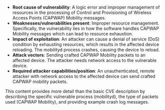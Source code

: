 - **Root cause of vulnerability**: A logic error and improper management of resources in the processing of Control and Provisioning of Wireless Access Points (CAPWAP) Mobility messages.
- **Weaknesses/vulnerabilities present**: Improper resource management. Specifically, the vulnerability lies in how the software handles CAPWAP Mobility messages which can lead to resource exhaustion.
- **Impact of exploitation**: An attacker can cause a denial of service (DoS) condition by exhausting resources, which results in the affected device reloading. The mobilityd process crashes, causing the device to reload.
- **Attack vectors**: Sending crafted CAPWAP Mobility packets to an affected device. The attacker needs network access to the vulnerable device.
- **Required attacker capabilities/position**: An unauthenticated, remote attacker with network access to the affected device can send crafted CAPWAP mobility packets.

This content provides more detail than the basic CVE description by describing the specific vulnerable process (mobilityd), the type of packets used (CAPWAP Mobility), and providing example crash log messages.